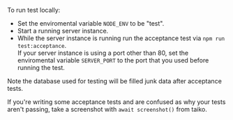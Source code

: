 To run test locally:
- Set the enviromental variable `NODE_ENV` to be "test".
- Start a running server instance.
- While the server instance is running run the acceptance test via `npm run test:acceptance`. <br>If your server instance is using a port other than 80, set the enviromental variable `SERVER_PORT` to the port that you used before running the test.

Note the database used for testing will be filled junk data after acceptance tests.

If you're writing some acceptance tests and are confused as why your tests aren't passing, take a screenshot with `await screenshot()` from taiko.
